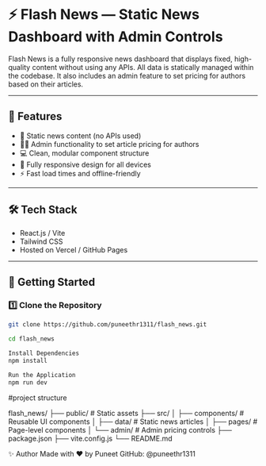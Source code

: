 # ⚡ Flash News — Static News Dashboard with Admin Controls

Flash News is a fully responsive news dashboard that displays fixed, high-quality content without using any APIs. All data is statically managed within the codebase. It also includes an admin feature to set pricing for authors based on their articles.

---

## 🌟 Features

- 📄 Static news content (no APIs used)
- 🧑‍💼 Admin functionality to set article pricing for authors
- 💻 Clean, modular component structure
- 📱 Fully responsive design for all devices
- ⚡ Fast load times and offline-friendly

---

## 🛠️ Tech Stack

- React.js / Vite
- Tailwind CSS
- Hosted on Vercel / GitHub Pages

---

## 🚀 Getting Started

### 1️⃣ Clone the Repository

```bash
git clone https://github.com/puneethr1311/flash_news.git

cd flash_news

Install Dependencies
npm install

Run the Application
npm run dev
```
#project structure

flash_news/
├── public/                  # Static assets
├── src/
│   ├── components/          # Reusable UI components
│   ├── data/                # Static news articles
│   ├── pages/               # Page-level components
│   └── admin/               # Admin pricing controls
├── package.json
├── vite.config.js
└── README.md


✨ Author
Made with ❤️ by Puneet 
GitHub: @puneethr1311

